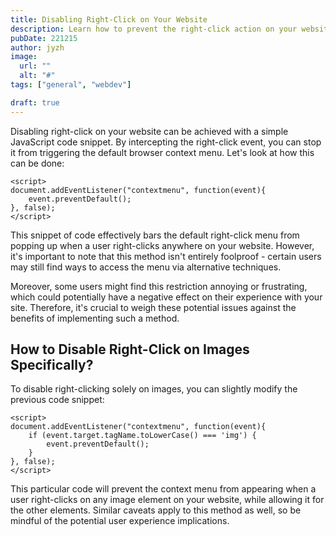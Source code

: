 ```yaml
---
title: Disabling Right-Click on Your Website
description: Learn how to prevent the right-click action on your website.
pubDate: 221215 
author: jyzh 
image:
  url: ""
  alt: "#"
tags: ["general", "webdev"]

draft: true
---
```


Disabling right-click on your website can be achieved with a simple JavaScript code snippet. By intercepting the right-click event, you can stop it from triggering the default browser context menu. Let's look at how this can be done:

```
<script>
document.addEventListener("contextmenu", function(event){
    event.preventDefault();
}, false);
</script>
```

This snippet of code effectively bars the default right-click menu from popping up when a user right-clicks anywhere on your website. However, it's important to note that this method isn't entirely foolproof - certain users may still find ways to access the menu via alternative techniques.

Moreover, some users might find this restriction annoying or frustrating, which could potentially have a negative effect on their experience with your site. Therefore, it's crucial to weigh these potential issues against the benefits of implementing such a method.

## How to Disable Right-Click on Images Specifically?

To disable right-clicking solely on images, you can slightly modify the previous code snippet:

```
<script>
document.addEventListener("contextmenu", function(event){
    if (event.target.tagName.toLowerCase() === 'img') {
        event.preventDefault();
    }
}, false);
</script>
```

This particular code will prevent the context menu from appearing when a user right-clicks on any image element on your website, while allowing it for the other elements. Similar caveats apply to this method as well, so be mindful of the potential user experience implications.